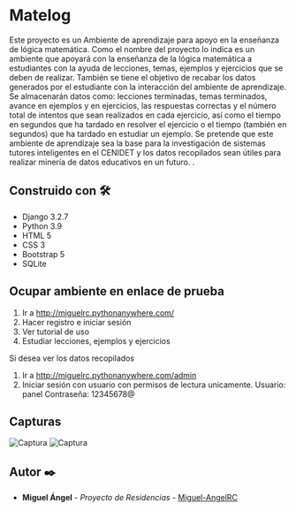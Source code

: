 # Matelog

Este proyecto es un Ambiente de aprendizaje para apoyo en la enseñanza de lógica matemática. 
Como el nombre del proyecto lo indica es un ambiente que apoyará con la enseñanza de la lógica matemática a estudiantes con la ayuda de lecciones, temas, ejemplos y ejercicios que se deben de realizar. También se tiene el objetivo de recabar los datos generados por el estudiante con la interacción del ambiente de aprendizaje. Se almacenarán datos como: lecciones terminadas, temas terminados, avance en ejemplos y en ejercicios, las respuestas correctas y el número total de intentos que sean realizados en cada ejercicio, así como el tiempo en segundos que ha tardado en resolver el ejercicio o el tiempo (también en segundos) que ha tardado en estudiar un ejemplo. Se pretende que este ambiente de aprendizaje sea la base para la investigación de sistemas tutores inteligentes en el CENIDET y los datos recopilados sean útiles para realizar minería de datos educativos en un futuro.
.

## Construido con 🛠️
* Django 3.2.7
* Python 3.9
* HTML 5
* CSS 3
* Bootstrap 5
* SQLite

## Ocupar ambiente en enlace de prueba
1. Ir a http://miguelrc.pythonanywhere.com/
2. Hacer registro e iniciar sesión
3. Ver tutorial de uso
4. Estudiar lecciones, ejemplos y ejercicios

Si desea ver los datos recopilados
1. Ir a http://miguelrc.pythonanywhere.com/admin
2. Iniciar sesión con usuario con permisos de lectura unicamente. 
Usuario: panel
Contraseña: 12345678@


## Capturas
![Captura](https://drive.google.com/uc?id=10mF_aZ8V6EGn1BmpgEVfgrUikvNa6FWO)
![Captura](https://drive.google.com/uc?id=10eGbFN2tdUOK2zhyvRcNqZ6vq_fLu6FP)

## Autor ✒️

* **Miguel Ángel** - *Proyecto de Residencias* - [Miguel-AngelRC](https://github.com/Miguel-AngelRC)
